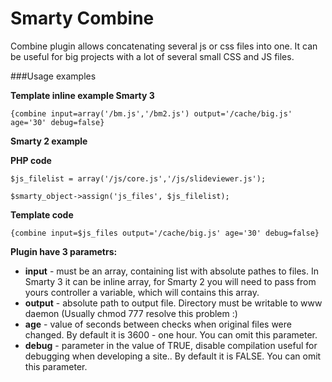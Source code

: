Smarty Combine
==============

Combine plugin allows concatenating several js or css files into one. 
It can be useful for big projects with a lot of several small CSS and JS files.

###Usage examples

**Template inline example Smarty 3**

```{combine input=array('/bm.js','/bm2.js') output='/cache/big.js' age='30' debug=false}```

**Smarty 2 example**

**PHP code**

```$js_filelist = array('/js/core.js','/js/slideviewer.js');```

```$smarty_object->assign('js_files', $js_filelist);```

**Template code**

```{combine input=$js_files output='/cache/big.js' age='30' debug=false}```

**Plugin have 3 parametrs:**
* **input** - must be an array, containing list with absolute pathes to files. In Smarty 3 it can be inline array, for Smarty 2 you will need to pass from yours controller a variable, which will contains this array.
* **output** - absolute path to output file. Directory must be writable to www daemon (Usually chmod 777 resolve this problem :)
* **age** - value of seconds between checks when original files were changed. By default it is 3600 - one hour. You can omit this parameter.
* **debug** - parameter in the value of TRUE, disable compilation useful for debugging when developing a site.. By default it is FALSE. You can omit this parameter.

